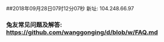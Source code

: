 ##2018年09月28日07时12分07秒 新址: 104.248.66.97
### 兔友常见问题及解答: https://github.com/wanggonging/d/blob/w/FAQ.md
